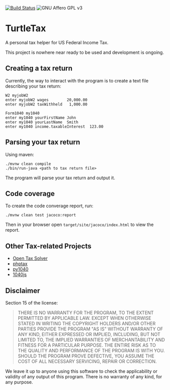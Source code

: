 [![Build Status](https://travis-ci.org/cstroe/turtletax.svg?branch=master)](https://travis-ci.org/cstroe/turtletax)
![GNU Affero GPL v3](https://img.shields.io/badge/license-Affero%20GPL%20v3-blue.svg)

# TurtleTax

A personal tax helper for US Federal Income Tax.

This project is nowhere near ready to be used and development is ongoing.

## Creating a tax return

Currently, the way to interact with the program is to create a text file describing your tax return:

    W2 myjobW2
    enter myjobW2 wages        20,000.00
    enter myjobW2 taxWithheld   1,000.00
    
    Form1040 my1040
    enter my1040 yourFirstName John
    enter my1040 yourLastName  Smith
    enter my1040 income.taxableInterest  123.00

## Parsing your tax return

Using maven:

    ./mvnw clean compile
    ./bin/run-java <path to tax return file>

The program will parse your tax return and output it.

## Code coverage

To create the code converage report, run:

    ./mvnw clean test jacoco:report

Then in your browser open `target/site/jacoco/index.html` to view the report.

## Other Tax-related Projects
* [Open Tax Solver](https://sourceforge.net/projects/opentaxsolver)
* [phptax](https://sourceforge.net/projects/phptax)
* [py1040](https://github.com/b-k/py1040)
* [1040js](https://github.com/b-k/1040.js)

## Disclaimer

Section 15 of the license:

> THERE IS NO WARRANTY FOR THE PROGRAM, TO THE EXTENT PERMITTED BY
> APPLICABLE LAW. EXCEPT WHEN OTHERWISE STATED IN WRITING THE COPYRIGHT
> HOLDERS AND/OR OTHER PARTIES PROVIDE THE PROGRAM "AS IS" WITHOUT
> WARRANTY OF ANY KIND, EITHER EXPRESSED OR IMPLIED, INCLUDING, BUT NOT
> LIMITED TO, THE IMPLIED WARRANTIES OF MERCHANTABILITY AND FITNESS FOR
> A PARTICULAR PURPOSE. THE ENTIRE RISK AS TO THE QUALITY AND
> PERFORMANCE OF THE PROGRAM IS WITH YOU. SHOULD THE PROGRAM PROVE
> DEFECTIVE, YOU ASSUME THE COST OF ALL NECESSARY SERVICING, REPAIR OR
> CORRECTION.

We leave it up to anyone using this software to check the applicability or validity of any output of this program.  There is no warranty of any kind, for any purpose.

